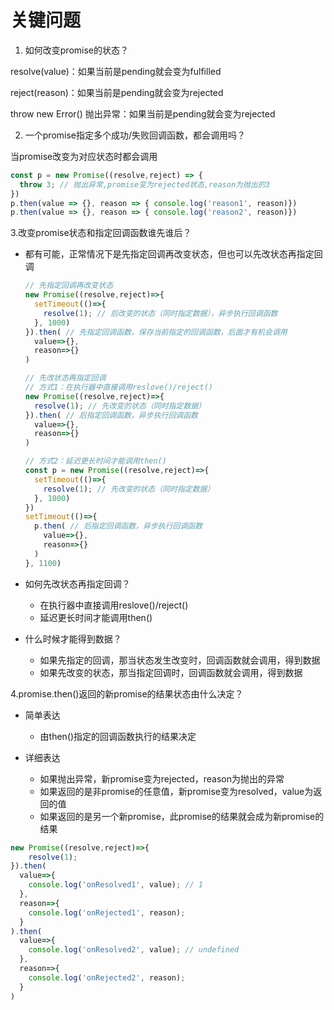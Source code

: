 # 关键问题

1. 如何改变promise的状态？

resolve(value)：如果当前是pending就会变为fulfilled

reject(reason)：如果当前是pending就会变为rejected

throw new Error() 抛出异常：如果当前是pending就会变为rejected



2. 一个promise指定多个成功/失败回调函数，都会调用吗？

当promise改变为对应状态时都会调用

```js
const p = new Promise((resolve,reject) => {
  throw 3; // 抛出异常,promise变为rejected状态,reason为抛出的3
})
p.then(value => {}, reason => { console.log('reason1', reason)})
p.then(value => {}, reason => { console.log('reason2', reason)})
```



3.改变promise状态和指定回调函数谁先谁后？

- 都有可能，正常情况下是先指定回调再改变状态，但也可以先改状态再指定回调

  ```js
  // 先指定回调再改变状态
  new Promise((resolve,reject)=>{
    setTimeout(()=>{
      resolve(1); // 后改变的状态（同时指定数据），异步执行回调函数
    }, 1000)
  }).then( // 先指定回调函数，保存当前指定的回调函数，后面才有机会调用
    value=>{},
    reason=>{}
  )
  
  // 先改状态再指定回调
  // 方式1：在执行器中直接调用reslove()/reject()
  new Promise((resolve,reject)=>{
  	resolve(1); // 先改变的状态（同时指定数据）
  }).then( // 后指定回调函数，异步执行回调函数
    value=>{},
    reason=>{}
  )
  
  // 方式2：延迟更长时间才能调用then()
  const p = new Promise((resolve,reject)=>{
    setTimeout(()=>{
      resolve(1); // 先改变的状态（同时指定数据）
    }, 1000)
  })
  setTimeout(()=>{
    p.then( // 后指定回调函数，异步执行回调函数
      value=>{},
      reason=>{}
    )
  }, 1100)
  ```

- 如何先改状态再指定回调？

  - 在执行器中直接调用reslove()/reject()
  - 延迟更长时间才能调用then()

- 什么时候才能得到数据？

  - 如果先指定的回调，那当状态发生改变时，回调函数就会调用，得到数据
  - 如果先改变的状态，那当指定回调时，回调函数就会调用，得到数据

4.promise.then()返回的新promise的结果状态由什么决定？

- 简单表达
  - 由then()指定的回调函数执行的结果决定

- 详细表达
  - 如果抛出异常，新promise变为rejected，reason为抛出的异常
  - 如果返回的是非promise的任意值，新promise变为resolved，value为返回的值
  - 如果返回的是另一个新promise，此promise的结果就会成为新promise的结果

```js
new Promise((resolve,reject)=>{
	resolve(1);
}).then( 
  value=>{
    console.log('onResolved1', value); // 1
  },
  reason=>{
    console.log('onRejected1', reason);
  }
).then( 
  value=>{
    console.log('onResolved2', value); // undefined
  },
  reason=>{
    console.log('onRejected2', reason);
  }
)
```

